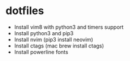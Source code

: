 # dotfiles

- Install vim8 with python3 and timers support
- Install python3 and pip3
- Install nvim (pip3 install neovim)
- Install ctags (mac brew install ctags)
- Install powerline fonts
    


